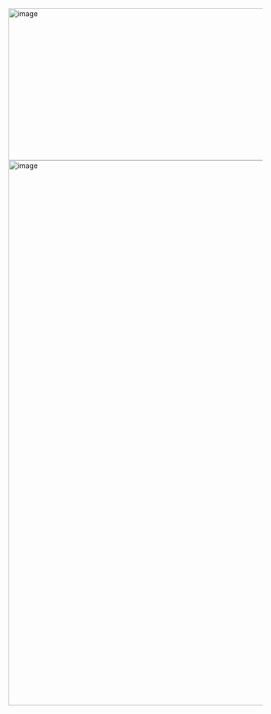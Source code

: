 <img width="745" height="301" alt="image" src="https://github.com/user-attachments/assets/e7a8a09b-3a81-4c5b-8713-ff45d9062379" />

<img width="1920" height="1080" alt="image" src="https://github.com/user-attachments/assets/8e913208-6dd9-492c-b515-d1a6bb1ded7a" />


